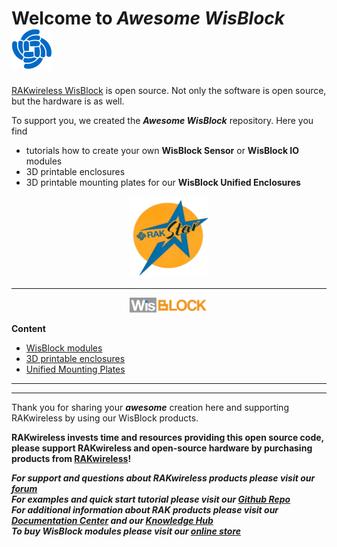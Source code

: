 # Welcome to _**Awesome WisBlock**_ ![RAK](./assets/RAK-Whirls.png)

[RAKwireless WisBlock](https://docs.rakwireless.com/Product-Categories/WisBlock/) is open source. Not only the software is open source, but the hardware is as well.

To support you, we created the _**Awesome WisBlock**_ repository. Here you find 
- tutorials how to create your own **WisBlock Sensor** or **WisBlock IO** modules
- 3D printable enclosures
- 3D printable mounting plates for our **WisBlock Unified Enclosures**

<center><img src="./assets/rakstar.jpg" alt="RAKstar" width=25%></center>     

----

<center><img src="./assets/WisBlock.svg" alt="WisBlock" width=25%></center>

**Content**    
- [WisBlock modules](./WisBlock-Modules/README.md)
- [3D printable enclosures](./Enclosures/README.md)
- [Unified Mounting Plates](./Unified-Enclosure/README.md)

----

----

Thank you for sharing your _**awesome**_ creation here and supporting RAKwireless by using our WisBlock products.    


**RAKwireless invests time and resources providing this open source code, please support RAKwireless and open-source hardware by purchasing products from [RAKwireless](https://rakwireless.com/)!**

_**For support and questions about RAKwireless products please visit our [forum](https://forum.rakwireless.com/)**_    
_**For examples and quick start tutorial please visit our [Github Repo](https://github.com/RAKWireless/Wisblock)**_    
_**For additional information about RAK products please visit our [Documentation Center](https://docs.rakwireless.com/) and our [Knowledge Hub](https://docs.rakwireless.com/Knowledge-Hub/Learn/)**_    
_**To buy WisBlock modules please visit our [online store](https://store.rakwireless.com/)**_    